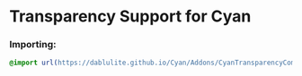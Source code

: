<h1 background="#ff0000">Transparency Support for Cyan</h1>

### Importing:
```css
@import url(https://dablulite.github.io/Cyan/Addons/CyanTransparencyCompat/CyanTransparencyCompat.theme.css);
```
